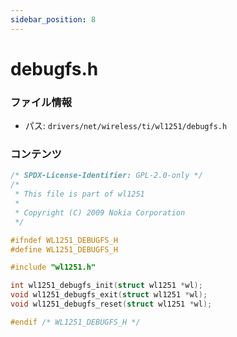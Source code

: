 ```yaml
---
sidebar_position: 8
---
```

# debugfs.h

### ファイル情報

- パス: `drivers/net/wireless/ti/wl1251/debugfs.h`

### コンテンツ

```h
/* SPDX-License-Identifier: GPL-2.0-only */
/*
 * This file is part of wl1251
 *
 * Copyright (C) 2009 Nokia Corporation
 */

#ifndef WL1251_DEBUGFS_H
#define WL1251_DEBUGFS_H

#include "wl1251.h"

int wl1251_debugfs_init(struct wl1251 *wl);
void wl1251_debugfs_exit(struct wl1251 *wl);
void wl1251_debugfs_reset(struct wl1251 *wl);

#endif /* WL1251_DEBUGFS_H */

```
